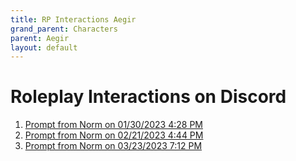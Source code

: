```yaml
---
title: RP Interactions Aegir
grand_parent: Characters
parent: Aegir
layout: default
---
```


# Roleplay Interactions on Discord

1. [Prompt from Norm on 01/30/2023 4:28 PM](Aegir_01302023_1628.html)
2. [Prompt from Norm on 02/21/2023 4:44 PM](Aegir_02212023_1644.html)
3. [Prompt from Norm on 03/23/2023 7:12 PM](Aegir_03232023_1912.html)



